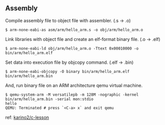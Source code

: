 ## Assembly

Compile assembly file to object file with assembler. (.s -> .o)

```
$ arm-none-eabi-as asm/arm/hello_arm.s -o obj/arm/hello_arm.o
```

Link libraries with object file and create an elf-format binary file. (.o -> .elf)

```
$ arm-none-eabi-ld obj/arm/hello_arm.o -Ttext 0x00010000 -o bin/arm/hello_arm.elf
```

Set data into execution file by objcopy command. (.elf -> .bin)

```
$ arm-none-eabi-objcopy -O binary bin/arm/hello_arm.elf bin/arm/hello_arm.bin
```

And, run binary file on an ARM architecture qemu virtual machine.

```
$ qemu-system-arm -M versatilepb -m 128M -nographic -kernel bin/arm/hello_arm.bin -serial mon:stdio
hello
QEMU: Terminated # press `<C-a> x` and exit qemu
```

ref: [karino2/c-lesson](https://github.com/karino2/c-lesson/blob/master/arm_asm.md)
